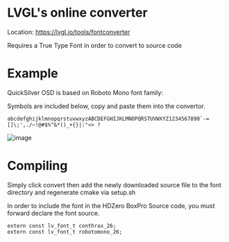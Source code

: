 # LVGL's online converter
Location: https://lvgl.io/tools/fontconverter

Requires a True Type Font in order to convert to source code

# Example
QuickSilver OSD is based on Roboto Mono font family:

Symbols are included below, copy and paste them into the convertor.
```
abcdefghijklmnopqrstuvwxyzABCDEFGHIJKLMNOPQRSTUVWXYZ1234567890`-=[]\;',./~!@#$%^&*()_+{}|:"<> ?
```
![image](https://github.com/SumolX/hdzero-goggle/assets/1988793/3231174e-97b9-4a92-9948-f1d4d1ea3f84)

# Compiling

Simply click convert then add the newly downloaded source file to the font directory and regenerate cmake via setup.sh

In order to include the font in the HDZero BoxPro Source code, you must forward declare the font source.
```
extern const lv_font_t conthrax_26;
extern const lv_font_t robotomono_26;
```
